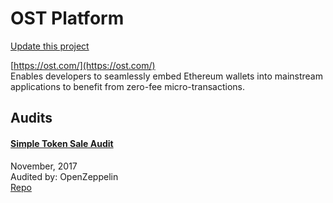 
# OST Platform

[Update this project](https://github.com/ConsenSys/blockchainSecurityDB/edit/master/projects/ost-platform.json)
  
[https://ost.com/](https://ost.com/)<br>
Enables developers to seamlessly embed Ethereum wallets into mainstream applications to benefit from zero-fee micro-transactions.


## Audits



#### [Simple Token Sale Audit](https://blog.openzeppelin.com/simple-token-sale-audit-30e5f2365463/)

November, 2017<br>
Audited by: OpenZeppelin<br>
[Repo](https://github.com/OpenSTFoundation/SimpleTokenSale/tree/66025fede245a382ef6ed9f32dd0ecd1da34301f/contracts)<br>
      

  



